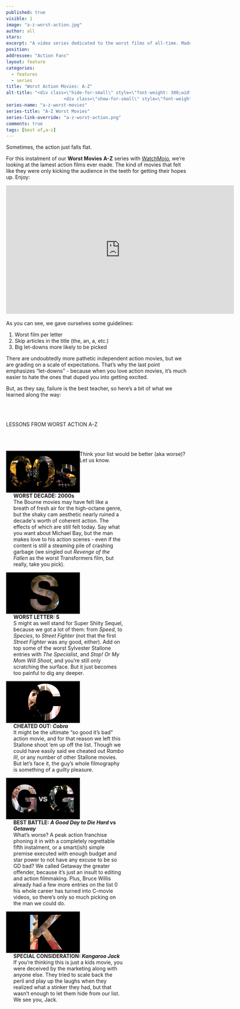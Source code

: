 ```yaml
---
published: true
visible: 1
image: "a-z-worst-action.jpg"
author: all
stars: 
excerpt: "A video series dedicated to the worst films of all-time. Made In partnership with our friends at WatchMojo."
position: 
addressee: "Action Fans"
layout: feature
categories: 
  - features
  - series
title: "Worst Action Movies: A-Z"
alt-title: "<div class=\"hide-for-small\" style=\"font-weight: 300;width: 16rem;margin: -10rem auto 0 auto;font-family: Helvetica Neue;color: #fff;font-size: 1.5rem;padding-left: 2rem;text-align: center;\">The worst movies of all time</div>
	                  <div class=\"show-for-small\" style=\"font-weight: 300;width: 10rem;margin: 3.5rem auto 0 auto;font-family: Helvetica Neue;color: #fff;font-size: 1rem;padding-left: 1rem;text-align: center;\">The worst movies of all time</div>"
series-name: "a-z-worst-movies"
series-title: "A-Z Worst Movies"
series-link-override: "a-z-worst-action.png"
comments: true
tags: [best of,a-z]
---
```

Sometimes, the action just falls flat. 

For this instalment of our **Worst Movies** **A-Z** series with [WatchMojo](https://www.youtube.com/channel/UCaWd5_7JhbQBe4dknZhsHJg), we’re looking at the lamest action films ever made. The kind of movies that felt like they were only kicking the audience in the teeth for getting their hopes up. Enjoy:

<div class="video-container"><iframe width="624" height="351" src="https://www.youtube.com/embed/aO1LmymRcJc?ecver=1" frameborder="0" allowfullscreen></iframe></div>

As you can see, we gave ourselves some guidelines:

1. Worst film per letter
1. Skip articles in the title (the, an, a, etc.)
1. Big let-downs more likely to be picked

There are undoubtedly more pathetic independent action movies, but we are grading on a scale of expectations. That’s why the last point emphasizes “let-downs” - because when you love action movies, it’s much easier to hate the ones that duped you into getting excited. 

But, as they say, failure is the best teacher, so here’s a bit of what we learned along the way: 

<p class="intro" style="margin-top:4rem">LESSONS FROM WORST ACTION A-Z</p>

<div class="clearfix" style="margin-top:4rem;width:100%;">
	<div style="height:100%;float:left;width:40%;">
		<img style="vertical-align: top;display: inline-block;" src="/assets/img/features/inline/a-z-worst-action/worst-decade.jpg"> 
	</div>
	<p style="margin-top:0;float:left;width:60%;padding-left: 20px;">
		<strong>WORST DECADE: 2000s</strong><br />
		The Bourne movies may have felt like a breath of fresh air for the high-octane genre, but the shaky cam aesthetic nearly ruined a decade's worth of coherent action. The effects of which are still felt today. Say what you want about Michael Bay, but the man makes love to his action scenes - even if the content is still a steaming pile of crashing garbage (we singled out <em>Revenge of the Fallen</em> as the worst Transformers film, but really, take you pick).
      </p>
</div>

<div class="clearfix"  style="margin-top:4rem;width:100%;">
	<div style="height:100%;float:left;width:40%;">
		<img style="vertical-align: top;display: inline-block;" src="/assets/img/features/inline/a-z-worst-action/worst-letter.jpg"> 
	</div>
	<p style="margin-top:0;float:left;width:60%;padding-left: 20px;">
		<strong>WORST LETTER: S</strong><br />
	    S might as well stand for Super Shiity Sequel, because we got a lot of them: from <em>Speed</em>, to <em>Species</em>, to <em>Street Fighter</em> (not that the first <em>Street Fighter</em> was any good, either). Add on top some of the worst Sylvester Stallone entries with <em>The Specialist</em>, and <em>Stop! Or My Mom Will Shoot</em>, and you’re still only scratching the surface. But it just becomes too painful to dig any deeper.	</p>
</div>

<div class="clearfix"  style="margin-top:4rem;width:100%;">
	<div style="height:100%;float:left;width:40%;">
		<img style="vertical-align: top;display: inline-block;" src="/assets/img/features/inline/a-z-worst-action/cheated-out.jpg"> 
	</div>
	<p style="margin-top:0;float:left;width:60%;padding-left: 20px;">
		<strong>CHEATED OUT: <em>Cobra</em></strong><br />
	It might be the ultimate “so good it’s bad” action movie, and for that reason we left this Stallone shoot ‘em up off the list. Though we could have easily said we cheated out <em>Rambo III</em>, or any number of other Stallone movies. But let’s face it, the guy’s whole filmography is something of a guilty pleasure.
	</p>
</div>

<div class="clearfix" style="margin-top:4rem;width:100%;">
	<div style="height:100%;float:left;width:40%;">
		<img style="vertical-align: top;display: inline-block;" src="/assets/img/features/inline/a-z-worst-action/best-battle.jpg"> 
	</div>
	<p style="margin-top:0;float:left;width:60%;padding-left: 20px;">
		<strong>BEST BATTLE: <em>A Good Day to Die Hard</em> <strong>vs</strong> <em>Getaway</em></strong><br />
	  What’s worse? A peak action franchise phoning it in with a completely regrettable fifth instalment, or a smart(ish) simple premise executed with enough budget and star power to not have any excuse to be so GD bad? We called Getaway the greater offender, because it’s just an insult to editing and action filmmaking. Plus, Bruce Willis already had a few more entries on the list 0 his whole career has turned into C-movie videos, so there’s only so much picking on the man we could do.
	</p>
</div>

<div class="clearfix"  style="margin:4rem 0;width:100%;">
	<div style="height:100%;float:left;width:40%;">
		<img style="vertical-align: top;display: inline-block;" src="/assets/img/features/inline/a-z-worst-action/special-consideration.jpg"> 
	</div>
	<p style="margin-top:0;float:left;width:60%;padding-left: 20px;">
		<strong>SPECIAL CONSIDERATION: <em>Kangaroo Jack</em></strong><br />
	    If you’re thinking this is just a kids movie, you were deceived by the marketing along with anyone else. They tried to scale back the peril and play up the laughs when they realized what a stinker they had, but that wasn’t enough to let them hide from our list. We see you, Jack.
	</p>
</div>

Think your list would be better (aka worse)? Let us know.